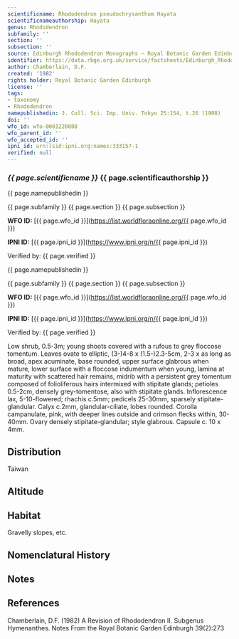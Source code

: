 ```yaml
---
scientificname: Rhododendron pseudochrysanthum Hayata
scientificnameauthorship: Hayata
genus: Rhododendron
subfamily: ''
section: ''
subsection: ''
source: Edinburgh Rhododendron Monographs – Royal Botanic Garden Edinburgh
identifier: https://data.rbge.org.uk/service/factsheets/Edinburgh_Rhododendron_Monographs.xhtml
author: Chamberlain, D.F.
created: '1982'
rights holder: Royal Botanic Garden Edinburgh
license: ''
tags:
- taxonomy
- Rhododendron
namepublishedin: J. Coll. Sci. Imp. Univ. Tokyo 25:154, t.26 (1908)
doi: ''
wfo_id: wfo-0001220808
wfo_parent_id: ''
wfo_accepted_id: ''
ipni_id: urn:lsid:ipni.org:names:333157-1
verified: null
---
```

### _{{ page.scientificname }}_ {{ page.scientificauthorship }}
 {{ page.namepublishedin }}

{{ page.subfamily }} {{ page.section }} {{ page.subsection }}

**WFO ID:** [{{ page.wfo_id }}](https://list.worldfloraonline.org/{{ page.wfo_id }})

**IPNI ID:** [{{ page.ipni_id }}](https://www.ipni.org/n/{{ page.ipni_id }})

Verified by: {{ page.verified }}

 {{ page.namepublishedin }}

{{ page.subfamily }} {{ page.section }} {{ page.subsection }}

**WFO ID:** [{{ page.wfo_id }}](https://list.worldfloraonline.org/{{ page.wfo_id }})

**IPNI ID:** [{{ page.ipni_id }}](https://www.ipni.org/n/{{ page.ipni_id }})

Verified by: {{ page.verified }}



Low shrub, 0.5-3m; young shoots covered with a rufous to grey floccose tomentum. Leaves ovate to elliptic, (3-)4-8 x (1.5-)2.3-5cm, 2-3 x as long as broad, apex acuminate, base rounded, upper surface glabrous when mature, lower surface with a floccose indumentum when young, lamina at maturity with scattered hair remains, midrib with a persistent grey tomentum composed of folioliferous hairs intermixed with stipitate glands; petioles 0.5-2cm, densely grey-tomentose, also with stipitate glands. Inflorescence lax, 5-10-flowered; rhachis c.5mm; pedicels 25-30mm, sparsely stipitate-glandular. Calyx c.2mm, glandular-ciliate, lobes rounded. Corolla campanulate, pink, with deeper lines outside and crimson flecks within, 30-40mm. Ovary densely stipitate-glandular; style glabrous. Capsule c. 10 x 4mm.

## Distribution
Taiwan

## Altitude


## Habitat
Gravelly slopes, etc.

## Nomenclatural History

                       
## Notes


## References

Chamberlain, D.F. (1982) A Revision of Rhododendron II. Subgenus Hymenanthes. Notes From the Royal Botanic Garden Edinburgh 39(2):273
